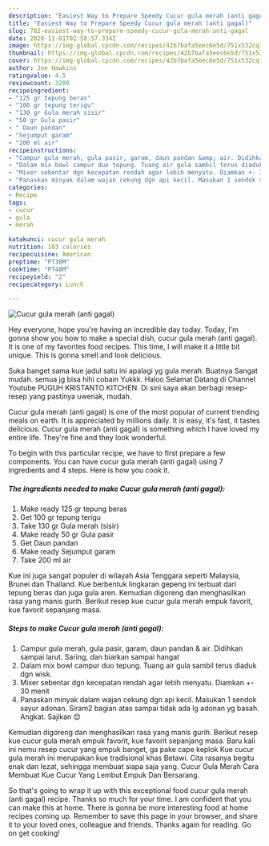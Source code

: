 ```yaml
---
description: "Easiest Way to Prepare Speedy Cucur gula merah (anti gagal)"
title: "Easiest Way to Prepare Speedy Cucur gula merah (anti gagal)"
slug: 782-easiest-way-to-prepare-speedy-cucur-gula-merah-anti-gagal
date: 2020-11-01T02:58:57.334Z
image: https://img-global.cpcdn.com/recipes/42b7bafa5eec6e5d/751x532cq70/cucur-gula-merah-anti-gagal-foto-resep-utama.jpg
thumbnail: https://img-global.cpcdn.com/recipes/42b7bafa5eec6e5d/751x532cq70/cucur-gula-merah-anti-gagal-foto-resep-utama.jpg
cover: https://img-global.cpcdn.com/recipes/42b7bafa5eec6e5d/751x532cq70/cucur-gula-merah-anti-gagal-foto-resep-utama.jpg
author: Joe Hawkins
ratingvalue: 4.5
reviewcount: 3209
recipeingredient:
- "125 gr tepung beras"
- "100 gr tepung terigu"
- "130 gr Gula merah sisir"
- "50 gr Gula pasir"
- " Daun pandan"
- "Sejumput garam"
- "200 ml air"
recipeinstructions:
- "Campur gula merah, gula pasir, garam, daun pandan &amp; air. Didihkan sampai larut. Saring, dan biarkan sampai hangat"
- "Dalam mix bowl campur duo tepung. Tuang air gula sambil terus diaduk dgn wisk."
- "Mixer sebentar dgn kecepatan rendah agar lebih menyatu. Diamkan +- 30 menit"
- "Panaskan minyak dalam wajan cekung dgn api kecil. Masukan 1 sendok sayur adonan. Siram2 bagian atas sampai tidak ada lg adonan yg basah. Angkat. Sajikan 😊"
categories:
- Recipe
tags:
- cucur
- gula
- merah

katakunci: cucur gula merah 
nutrition: 103 calories
recipecuisine: American
preptime: "PT30M"
cooktime: "PT48M"
recipeyield: "2"
recipecategory: Lunch

---
```



![Cucur gula merah (anti gagal)](https://img-global.cpcdn.com/recipes/42b7bafa5eec6e5d/751x532cq70/cucur-gula-merah-anti-gagal-foto-resep-utama.jpg)

Hey everyone, hope you're having an incredible day today. Today, I'm gonna show you how to make a special dish, cucur gula merah (anti gagal). It is one of my favorites food recipes. This time, I will make it a little bit unique. This is gonna smell and look delicious.

Suka banget sama kue jadul satu ini apalagi yg gula merah. Buatnya Sangat mudah. semua jg bisa hihi cobain Yukkk. Haloo Selamat Datang di Channel Youtube PUGUH KRISTANTO KITCHEN. Di sini saya akan berbagi resep-resep yang pastinya uwenak, mudah.

Cucur gula merah (anti gagal) is one of the most popular of current trending meals on earth. It is appreciated by millions daily. It is easy, it's fast, it tastes delicious. Cucur gula merah (anti gagal) is something which I have loved my entire life. They're fine and they look wonderful.


To begin with this particular recipe, we have to first prepare a few components. You can have cucur gula merah (anti gagal) using 7 ingredients and 4 steps. Here is how you cook it.

<!--inarticleads1-->

##### The ingredients needed to make Cucur gula merah (anti gagal):

1. Make ready 125 gr tepung beras
1. Get 100 gr tepung terigu
1. Take 130 gr Gula merah (sisir)
1. Make ready 50 gr Gula pasir
1. Get  Daun pandan
1. Make ready Sejumput garam
1. Take 200 ml air


Kue ini juga sangat populer di wilayah Asia Tenggara seperti Malaysia, Brunei dan Thailand. Kue berbentuk lingkaran gepeng ini terbuat dari tepung beras dan juga gula aren. Kemudian digoreng dan menghasilkan rasa yang manis gurih. Berikut resep kue cucur gula merah empuk favorit, kue favorit sepanjang masa. 

<!--inarticleads2-->

##### Steps to make Cucur gula merah (anti gagal):

1. Campur gula merah, gula pasir, garam, daun pandan &amp; air. Didihkan sampai larut. Saring, dan biarkan sampai hangat
1. Dalam mix bowl campur duo tepung. Tuang air gula sambil terus diaduk dgn wisk.
1. Mixer sebentar dgn kecepatan rendah agar lebih menyatu. Diamkan +- 30 menit
1. Panaskan minyak dalam wajan cekung dgn api kecil. Masukan 1 sendok sayur adonan. Siram2 bagian atas sampai tidak ada lg adonan yg basah. Angkat. Sajikan 😊


Kemudian digoreng dan menghasilkan rasa yang manis gurih. Berikut resep kue cucur gula merah empuk favorit, kue favorit sepanjang masa. Baru kali ini nemu resep cucur yang empuk banget, ga pake cape keplok Kue cucur gula merah ini merupakan kue tradisional khas Betawi. Cita rasanya begitu enak dan lezat, sehingga membuat siapa saja yang. Cucur Gula Merah Cara Membuat Kue Cucur Yang Lembut Empuk Dan Bersarang. 

So that's going to wrap it up with this exceptional food cucur gula merah (anti gagal) recipe. Thanks so much for your time. I am confident that you can make this at home. There is gonna be more interesting food at home recipes coming up. Remember to save this page in your browser, and share it to your loved ones, colleague and friends. Thanks again for reading. Go on get cooking!
